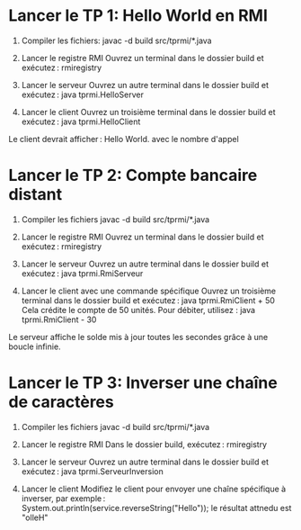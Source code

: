 # Lancer le TP 1: Hello World en RMI
1. Compiler les fichiers:
javac -d build src/tprmi/*.java

2. Lancer le registre RMI
Ouvrez un terminal dans le dossier build et exécutez : rmiregistry

3. Lancer le serveur
Ouvrez un autre terminal dans le dossier build et exécutez :  java tprmi.HelloServer

4. Lancer le client
Ouvrez un troisième terminal dans le dossier build et exécutez : java tprmi.HelloClient

Le client devrait afficher : Hello World. avec le nombre d'appel

# Lancer le TP 2: Compte bancaire distant

1. Compiler les fichiers
javac -d build src/tprmi/*.java

2. Lancer le registre RMI
Ouvrez un terminal dans le dossier build et exécutez : rmiregistry

3. Lancer le serveur
Ouvrez un autre terminal dans le dossier build et exécutez : java tprmi.RmiServeur

4. Lancer le client avec une commande spécifique
Ouvrez un troisième terminal dans le dossier build et exécutez : java tprmi.RmiClient + 50
Cela crédite le compte de 50 unités. Pour débiter, utilisez : java tprmi.RmiClient - 30

Le serveur affiche le solde mis à jour toutes les secondes grâce à une boucle infinie.

# Lancer le TP 3: Inverser une chaîne de caractères

1. Compiler les fichiers
javac -d build src/tprmi/*.java

2. Lancer le registre RMI
Dans le dossier build, exécutez : rmiregistry

3. Lancer le serveur
Ouvrez un autre terminal dans le dossier build et exécutez : java tprmi.ServeurInversion

4. Lancer le client
Modifiez le client pour envoyer une chaîne spécifique à inverser, par exemple :
System.out.println(service.reverseString("Hello"));
le résultat attnedu est "olleH"